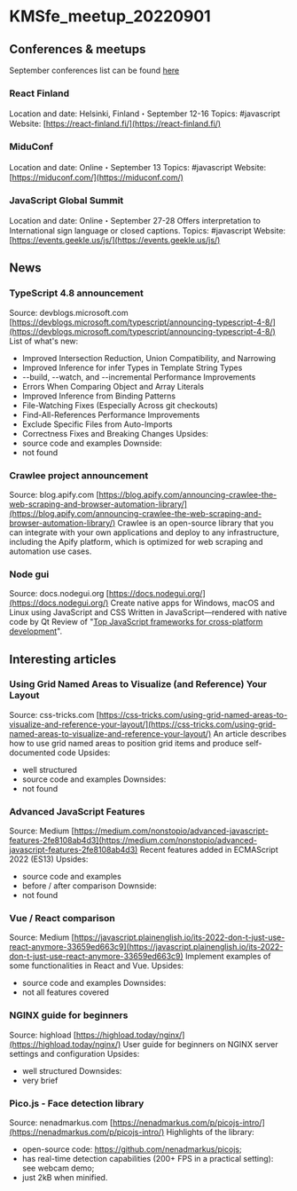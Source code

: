 # KMSfe_meetup_20220901

## Conferences & meetups
September conferences list can be found [here](https://confs.tech/javascript)

### React Finland
Location and date: Helsinki, Finland・September 12-16
Topics: #javascript
Website: [https://react-finland.fi/](https://react-finland.fi/)

### MiduConf
Location and date: Online・September 13
Topics: #javascript
Website: [https://miduconf.com/](https://miduconf.com/)

### JavaScript Global Summit
Location and date: Online・September 27-28
Offers interpretation to International sign language or closed captions.
Topics: #javascript
Website: [https://events.geekle.us/js/](https://events.geekle.us/js/)

## News

### TypeScript 4.8 announcement
Source: devblogs.microsoft.com
[https://devblogs.microsoft.com/typescript/announcing-typescript-4-8/](https://devblogs.microsoft.com/typescript/announcing-typescript-4-8/)
List of what's new:
- Improved Intersection Reduction, Union Compatibility, and Narrowing
- Improved Inference for infer Types in Template String Types
- --build, --watch, and --incremental Performance Improvements
- Errors When Comparing Object and Array Literals
- Improved Inference from Binding Patterns
- File-Watching Fixes (Especially Across git checkouts)
- Find-All-References Performance Improvements
- Exclude Specific Files from Auto-Imports
- Correctness Fixes and Breaking Changes
Upsides:
- source code and examples
Downside:
- not found

### Crawlee project announcement
Source: blog.apify.com
[https://blog.apify.com/announcing-crawlee-the-web-scraping-and-browser-automation-library/](https://blog.apify.com/announcing-crawlee-the-web-scraping-and-browser-automation-library/)
Crawlee is an open-source library that you can integrate with your own applications and deploy to any infrastructure, including the Apify platform, which is optimized for web scraping and automation use cases.

### Node gui
Source: docs.nodegui.org
[https://docs.nodegui.org/](https://docs.nodegui.org/)
Create native apps for Windows, macOS and Linux using JavaScript and CSS
Written in JavaScript—rendered with native code by Qt
Review of "[Top JavaScript frameworks for cross-platform development](https://clockwise.software/blog/top-javascript-frameworks-for-cross-platform-development/)". 

## Interesting articles

### Using Grid Named Areas to Visualize (and Reference) Your Layout
Source: css-tricks.com
[https://css-tricks.com/using-grid-named-areas-to-visualize-and-reference-your-layout/](https://css-tricks.com/using-grid-named-areas-to-visualize-and-reference-your-layout/)
An article describes how to use grid named areas to position grid items and produce self-documented code
Upsides:
- well structured
- source code and examples
Downsides:
- not found

### Advanced JavaScript Features
Source: Medium
[https://medium.com/nonstopio/advanced-javascript-features-2fe8108ab4d3](https://medium.com/nonstopio/advanced-javascript-features-2fe8108ab4d3)
Recent features added in ECMAScript 2022 (ES13)
Upsides:
- source code and examples
- before / after comparison
Downside:
- not found

### Vue / React comparison
Source: Medium
[https://javascript.plainenglish.io/its-2022-don-t-just-use-react-anymore-33659ed663c9](https://javascript.plainenglish.io/its-2022-don-t-just-use-react-anymore-33659ed663c9)
Implement examples of some functionalities in React and Vue.
Upsides:
- source code and examples
Downsides:
- not all features covered

### NGINX guide for beginners
Source: highload
[https://highload.today/nginx/](https://highload.today/nginx/)
User guide for beginners on NGINX server settings and configuration
Upsides:
- well structured
Downsides:
- very brief

### Pico.js - Face detection library
Source: nenadmarkus.com
[https://nenadmarkus.com/p/picojs-intro/](https://nenadmarkus.com/p/picojs-intro/)
Highlights of the library:
- open-source code: https://github.com/nenadmarkus/picojs;
- has real-time detection capabilities (200+ FPS in a practical setting): see webcam demo;
- just 2kB when minified.